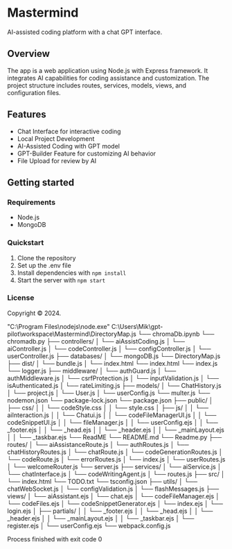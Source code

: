 # Mastermind

AI-assisted coding platform with a chat GPT interface.

## Overview

The app is a web application using Node.js with Express framework. It integrates AI capabilities for coding assistance and customization. The project structure includes routes, services, models, views, and configuration files.

## Features

- Chat Interface for interactive coding
- Local Project Development
- AI-Assisted Coding with GPT model
- GPT-Builder Feature for customizing AI behavior
- File Upload for review by AI

## Getting started

### Requirements

- Node.js
- MongoDB

### Quickstart

1. Clone the repository
2. Set up the .env file
3. Install dependencies with `npm install`
4. Start the server with `npm start`

### License

Copyright © 2024.

"C:\Program Files\nodejs\node.exe" C:\Users\Mik\gpt-pilot\workspace\Mastermind\DirectoryMap.js
└── chromaDb.ipynb
└── chromadb.py
├── controllers/
│   └── aiAssistCoding.js
│   └── aiController.js
│   └── codeController.js
│   └── configController.js
│   └── userController.js
├── databases/
│   └── mongoDB.js
└── DirectoryMap.js
├── dist/
│   └── bundle.js
│   └── index.html
└── index.html
└── index.js
└── logger.js
├── middleware/
│   └── authGuard.js
│   └── authMiddleware.js
│   └── csrfProtection.js
│   └── inputValidation.js
│   └── isAuthenticated.js
│   └── rateLimiting.js
├── models/
│   └── ChatHistory.js
│   └── project.js
│   └── User.js
│   └── userConfig.js
└── multer.js
└── nodemon.json
└── package-lock.json
└── package.json
├── public/
│   ├── css/
│   │   └── codeStyle.css
│   │   └── style.css
│   ├── js/
│   │   └── aiInteraction.js
│   │   └── Chatui.js
│   │   └── codeFileManagerUI.js
│   │   └── codeSnippetUI.js
│   │   └── fileManager.js
│   │   └── userConfig.ejs
│   │   └── _footer.ejs
│   │   └── _head.ejs
│   │   └── _header.ejs
│   │   └── _mainLayout.ejs
│   │   └── _taskbar.ejs
└── ReadME
└── README.md
└── Readme.py
├── routes/
│   └── aiAssistanceRoute.js
│   └── authRoutes.js
│   └── chatHistoryRoutes.js
│   └── chatRoute.js
│   └── codeGenerationRoutes.js
│   └── codeRoute.js
│   └── errorRoutes.js
│   └── index.js
│   └── userRoutes.js
│   └── welcomeRouter.js
└── server.js
├── services/
│   └── aiService.js
│   └── chatInterface.js
│   └── codeWritingAgent.js
│   └── routes.js
├── src/
│   └── index.html
└── TODO.txt
└── tsconfig.json
├── utils/
│   └── chatWebSocket.js
│   └── configValidation.js
│   └── flashMessages.js
├── views/
│   └── aiAssistant.ejs
│   └── chat.ejs
│   └── codeFileManager.ejs
│   └── codeFiles.ejs
│   └── codeSnippetGenerator.ejs
│   └── index.ejs
│   └── login.ejs
│   ├── partials/
│   │   └── _footer.ejs
│   │   └── _head.ejs
│   │   └── _header.ejs
│   │   └── _mainLayout.ejs
│   │   └── _taskbar.ejs
│   └── register.ejs
│   └── userConfig.ejs
└── webpack.config.js


Process finished with exit code 0


